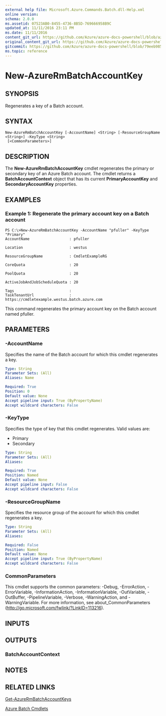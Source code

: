 ```yaml
---
external help file: Microsoft.Azure.Commands.Batch.dll-Help.xml
online version:
schema: 2.0.0
ms.assetid: 07523AB0-8455-4736-8B5D-769666958B9C
updated_at: 11/11/2016 23:11 PM
ms.date: 11/11/2016
content_git_url: https://github.com/Azure/azure-docs-powershell/blob/azurestack/azureps-cmdlets-docs/ResourceManager/AzureRM.Batch/v2.1.0/New-AzureRmBatchAccountKey.md
original_content_git_url: https://github.com/Azure/azure-docs-powershell/blob/azurestack/azureps-cmdlets-docs/ResourceManager/AzureRM.Batch/v2.1.0/New-AzureRmBatchAccountKey.md
gitcommit: https://github.com/Azure/azure-docs-powershell/blob/79eeb985ea480979357fb4695832a0c3d29a48bf
ms.topic: reference
---
```


# New-AzureRmBatchAccountKey

## SYNOPSIS
Regenerates a key of a Batch account.

## SYNTAX

```
New-AzureRmBatchAccountKey [-AccountName] <String> [-ResourceGroupName <String>] -KeyType <String>
 [<CommonParameters>]
```

## DESCRIPTION
The **New-AzureRmBatchAccountKey** cmdlet regenerates the primary or secondary key of an Azure Batch account.
The cmdlet returns a **BatchAccountContext** object that has its current **PrimaryAccountKey** and **SecondaryAccountKey** properties.

## EXAMPLES

### Example 1: Regenerate the primary account key on a Batch account
```
PS C:\>New-AzureRmBatchAccountKey -AccountName "pfuller" -KeyType "Primary"
AccountName                  : pfuller

Location                     : westus

ResourceGroupName            : CmdletExampleRG

CoreQuota                    : 20

PoolQuota                    : 20

ActiveJobAndJobScheduleQuota : 20

Tags                         : 
TaskTenantUrl                : https://cmdletexample.westus.batch.azure.com
```

This command regenerates the primary account key on the Batch account named pfuller.

## PARAMETERS

### -AccountName
Specifies the name of the Batch account for which this cmdlet regenerates a key.

```yaml
Type: String
Parameter Sets: (All)
Aliases: Name

Required: True
Position: 0
Default value: None
Accept pipeline input: True (ByPropertyName)
Accept wildcard characters: False
```

### -KeyType
Specifies the type of key that this cmdlet regenerates.
Valid values are: 

- Primary
- Secondary

```yaml
Type: String
Parameter Sets: (All)
Aliases: 

Required: True
Position: Named
Default value: None
Accept pipeline input: False
Accept wildcard characters: False
```

### -ResourceGroupName
Specifies the resource group of the account for which this cmdlet regenerates a key.

```yaml
Type: String
Parameter Sets: (All)
Aliases: 

Required: False
Position: Named
Default value: None
Accept pipeline input: True (ByPropertyName)
Accept wildcard characters: False
```

### CommonParameters
This cmdlet supports the common parameters: -Debug, -ErrorAction, -ErrorVariable, -InformationAction, -InformationVariable, -OutVariable, -OutBuffer, -PipelineVariable, -Verbose, -WarningAction, and -WarningVariable. For more information, see about_CommonParameters (http://go.microsoft.com/fwlink/?LinkID=113216).

## INPUTS

## OUTPUTS

### BatchAccountContext

## NOTES

## RELATED LINKS

[Get-AzureRmBatchAccountKeys](./Get-AzureRmBatchAccountKeys.md)

[Azure Batch Cmdlets](./AzureRM.Batch.md)


